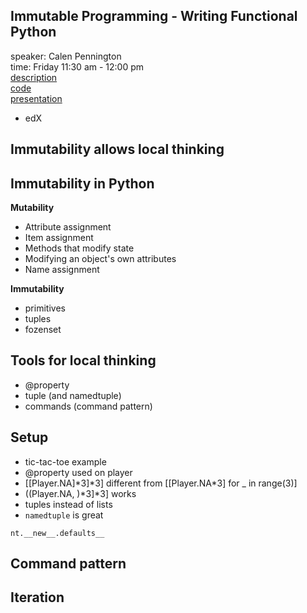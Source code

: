 ## Immutable Programming - Writing Functional Python

speaker: Calen Pennington  
time: Friday 11:30 am - 12:00 pm  
[description](https://us.pycon.org/2017/schedule/presentation/729/)  
[code](https://github.com/cpennington/pycon-2017-immutable-programming)  
[presentation](http://vengefulpickle.com/pycon-2017-immutable-programming/#/)  

- edX

## Immutability allows local thinking

## Immutability in Python

**Mutability**
- Attribute assignment
- Item assignment
- Methods that modify state
- Modifying an object's own attributes
- Name assignment

**Immutability**
- primitives
- tuples
- fozenset

## Tools for local thinking
- @property
- tuple (and namedtuple)
- commands (command pattern)

## Setup

- tic-tac-toe example
- @property used on player
- [[Player.NA]\*3]\*3] different from [[Player.NA\*3] for _ in range(3)]
- ((Player.NA, )\*3]\*3] works
- tuples instead of lists
- `namedtuple` is great
```
nt.__new__.defaults__
```

## Command pattern

## Iteration


